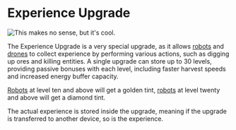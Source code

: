 # Experience Upgrade

![This makes no sense, but it's cool.](oredict:oc:experienceUpgrade)

The Experience Upgrade is a very special upgrade, as it allows [robots](../block/robot.md) and [drones](drone.md) to collect experience by performing various actions, such as digging up ores and killing entities. A single upgrade can store up to 30 levels, providing passive bonuses with each level, including faster harvest speeds and increased energy buffer capacity.

[Robots](../block/robot.md) at level ten and above will get a golden tint, [robots](../block/robot.md) at level twenty and above will get a diamond tint.

The actual experience is stored inside the upgrade, meaning if the upgrade is transferred to another device, so is the experience.
